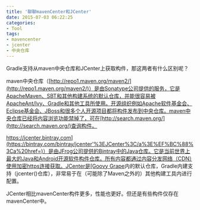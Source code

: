 ```yaml
---
title: '聊聊mavenCenter和JCenter'
date: 2015-07-03 06:22:25
categories: 
- Tool
tags: 
- mavencenter
- jcenter
- 中央仓库
---
```

Gradle支持从maven中央仓库和JCenter上获取构件，那这两者有什么区别呢？

maven中央仓库（[http://repo1.maven.org/maven2/](http://repo1.maven.org/maven2/)）是由Sonatype公司提供的服务，它是ApacheMaven、SBT和其他构建系统的默认仓库，并能很容易被ApacheAnt/Ivy、Gradle和其他工具所使用。开源组织例如Apache软件基金会、Eclipse基金会、JBoss和很多个人开源项目都将构件发布到中央仓库。maven中央仓库已经将内容浏览功能禁掉了，可在[http://search.maven.org/](http://search.maven.org/)查询构件。

[ https://jcenter.bintray.com](https://bintray.com/bintray/jcenter'%3EJCenter%3C/a%3E%EF%BC%88%3Ca%20href=)）是由JFrog公司提供的Bintray中的Java仓库。它是当前世界上最大的Java和Android开源软件构件仓库。所有内容都通过内容分发网络（CDN）使用加密https连接获取。JCenter是[Goovy Grape](http://groovy.codehaus.org/Grape)内的默认仓库，Gradle内建支持（jcenter()仓库），非常易于在（可能除了Maven之外的）其他构建工具内进行配置。

JCenter相比mavenCenter构件更多，性能也更好。但还是有些构件仅存在mavenCenter中。
